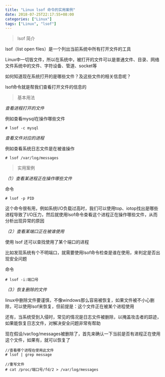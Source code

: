 ```yaml
---
title: "Linux lsof 命令的实用案例"
date: 2018-07-25T22:17:55+08:00
categories: ["Linux"]
tags: ["Linux", "lsof"]
---
```

> lsof 简介
  
lsof（list open files）是一个列出当前系统中所有打开文件的工具

Linux中一切皆文件，所以在系统中，被打开的文件可以是普通文件、目录、网络文件系统中的文件、字符设备、管道、socket等

如何知道现在系统打开的是哪些文件？及这些文件的相关信息呢？

lsof命令就是帮我们查看打开文件的信息的

> 基本用法

*查看进程打开的文件*

例如查看mysql在操作哪些文件
```
# lsof -c mysql
```

*查看文件对应的进程*

例如查看系统日志文件是在被谁操作
```
# lsof /var/log/messages
```

> 实用案例

*（1）查看某进程正在操作哪些文件*

命令
```
# lsof -p PID
```


这个命令很有用，例如系统I/O负载过高时，我们可以使用top、iotop找出是哪些进程导致了I/O压力，然后就使用lsof命令查看这个进程正在操作哪些文件，从而分析出现异常的原因

*（2）查看某端口正在被谁使用*

使用 lsof 还可以查找使用了某个端口的进程

比如发现系统有个不明端口，就需要使用lsof命令检查是谁在使用，来判定是否出现安全问题

命令
```
# lsof -i:端口号
```

*（3）恢复删除的文件*

linux中删除文件要谨慎，不像windows那么容易被恢复，如果文件被不小心删除，可以使用lsof来恢复，但前提是：这个文件正在被某个进程使用

还有，当系统受到入侵时，常见的情况是日志文件被删除，以掩盖攻击者的踪迹，如果能恢复日志文件，对解决安全问题非常有帮助

现在假设/var/log/messages被删除了，首先来确认一下当前是否有进程正在使用这个文件，如果有，就可以恢复了
```
//查看哪个进程在使用此文件
# lsof | grep message

//重写文件
# cat /proc/端口号/fd/2 > /var/log/messages
```